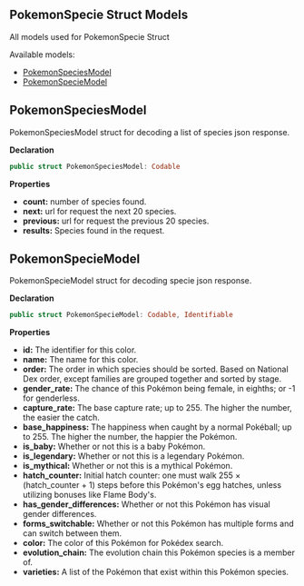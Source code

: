 ## PokemonSpecie Struct Models

All models used for PokemonSpecie Struct

Available models: 

- [PokemonSpeciesModel](#pokemonSpeciesModel)
- [PokemonSpecieModel](#pokemonSpecieModel)

## PokemonSpeciesModel

PokemonSpeciesModel struct for decoding a list of species json response.

**Declaration**
```swift
public struct PokemonSpeciesModel: Codable
```
**Properties**

- **count:** number of species found.
- **next:** url for request the next 20 species.
- **previous:** url for request the previous 20 species.
- **results:** Species found in the request.


## PokemonSpecieModel

PokemonSpecieModel struct for decoding specie json response.

**Declaration**
```swift
public struct PokemonSpecieModel: Codable, Identifiable
```
**Properties**

- **id:** The identifier for this color.
- **name:** The name for this color.
- **order:** The order in which species should be sorted. Based on National Dex order, except families are grouped together and sorted by stage.
- **gender_rate:** The chance of this Pokémon being female, in eighths; or -1 for genderless.
- **capture_rate:** The base capture rate; up to 255. The higher the number, the easier the catch.
- **base_happiness:** The happiness when caught by a normal Pokéball; up to 255. The higher the number, the happier the Pokémon.
- **is_baby:** Whether or not this is a baby Pokémon.
- **is_legendary:** Whether or not this is a legendary Pokémon.
- **is_mythical:** Whether or not this is a mythical Pokémon.
- **hatch_counter:** Initial hatch counter: one must walk 255 × (hatch_counter + 1) steps before this Pokémon's egg hatches, unless utilizing bonuses like Flame Body's.
- **has_gender_differences:** Whether or not this Pokémon has visual gender differences.
- **forms_switchable:** Whether or not this Pokémon has multiple forms and can switch between them.
- **color:** The color of this Pokémon for Pokédex search.
- **evolution_chain:** The evolution chain this Pokémon species is a member of.
- **varieties:** A list of the Pokémon that exist within this Pokémon species.
